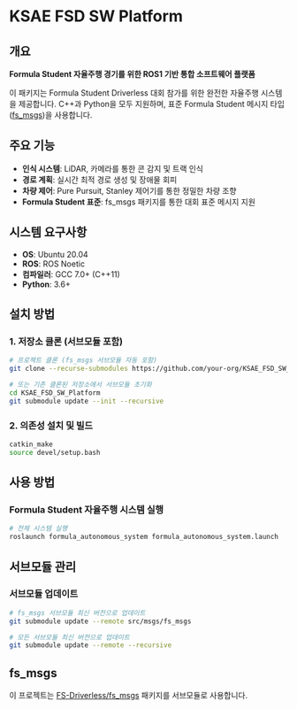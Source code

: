 # KSAE FSD SW Platform

## 개요

**Formula Student 자율주행 경기를 위한 ROS1 기반 통합 소프트웨어 플랫폼**

이 패키지는 Formula Student Driverless 대회 참가를 위한 완전한 자율주행 시스템을 제공합니다. C++과 Python을 모두 지원하며, 표준 Formula Student 메시지 타입([fs_msgs](https://github.com/FS-Driverless/fs_msgs))을 사용합니다.

## 주요 기능

- **인식 시스템**: LiDAR, 카메라를 통한 콘 감지 및 트랙 인식
- **경로 계획**: 실시간 최적 경로 생성 및 장애물 회피
- **차량 제어**: Pure Pursuit, Stanley 제어기를 통한 정밀한 차량 조향
- **Formula Student 표준**: fs_msgs 패키지를 통한 대회 표준 메시지 지원

## 시스템 요구사항

- **OS**: Ubuntu 20.04
- **ROS**: ROS Noetic
- **컴파일러**: GCC 7.0+ (C++11)
- **Python**: 3.6+

## 설치 방법

### 1. 저장소 클론 (서브모듈 포함)
```bash
# 프로젝트 클론 (fs_msgs 서브모듈 자동 포함)
git clone --recurse-submodules https://github.com/your-org/KSAE_FSD_SW_Platform.git

# 또는 기존 클론된 저장소에서 서브모듈 초기화
cd KSAE_FSD_SW_Platform
git submodule update --init --recursive
```

### 2. 의존성 설치 및 빌드
```bash
catkin_make
source devel/setup.bash
```

## 사용 방법

### Formula Student 자율주행 시스템 실행
```bash
# 전체 시스템 실행
roslaunch formula_autonomous_system formula_autonomous_system.launch
```

## 서브모듈 관리

### 서브모듈 업데이트
```bash
# fs_msgs 서브모듈 최신 버전으로 업데이트
git submodule update --remote src/msgs/fs_msgs

# 모든 서브모듈 최신 버전으로 업데이트
git submodule update --remote --recursive

```

## fs_msgs

이 프로젝트는 [FS-Driverless/fs_msgs](https://github.com/FS-Driverless/fs_msgs) 패키지를 서브모듈로 사용합니다.